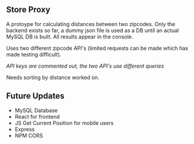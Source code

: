 ## Store Proxy

A protoype for calculating distances between two zipcodes. Only the backend exists so far, a dummy json file is used as a DB until an actual MySQL DB is built. All results appear in the console. 

Uses two different zipcode API's (limited requests can be made which has made testing difficult).

*API keys are commented out, the two API's use different queries*

Needs sorting by distance worked on. 

## Future Updates

 - MySQL Database
 - React for frontend
 - JS Get Current Position for mobile users
 - Express
 - NPM CORS
